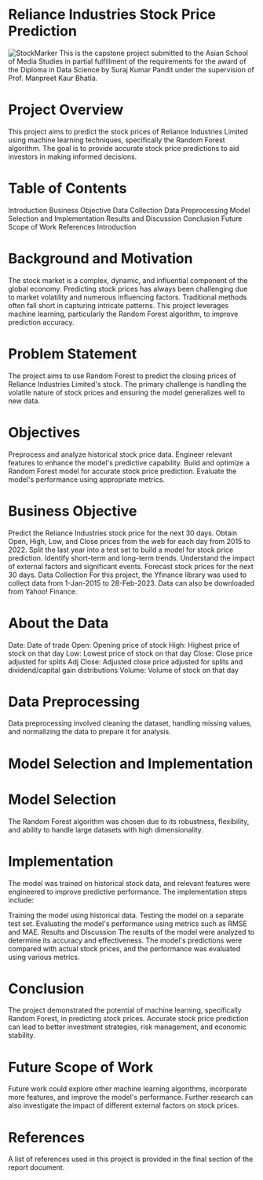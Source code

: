 # Reliance Industries Stock Price Prediction
![StockMarker](https://github.com/user-attachments/assets/efc14acb-7c2f-42c4-aca0-a275dec147ea)
This is the capstone project submitted to the Asian School of Media Studies in partial fulfillment of the requirements for the award of the Diploma in Data Science by Suraj Kumar Pandit under the supervision of Prof. Manpreet Kaur Bhatia.

# Project Overview
This project aims to predict the stock prices of Reliance Industries Limited using machine learning techniques, specifically the Random Forest algorithm. The goal is to provide accurate stock price predictions to aid investors in making informed decisions.

# Table of Contents
Introduction
Business Objective
Data Collection
Data Preprocessing
Model Selection and Implementation
Results and Discussion
Conclusion
Future Scope of Work
References
Introduction
# Background and Motivation
The stock market is a complex, dynamic, and influential component of the global economy. Predicting stock prices has always been challenging due to market volatility and numerous influencing factors. Traditional methods often fall short in capturing intricate patterns. This project leverages machine learning, particularly the Random Forest algorithm, to improve prediction accuracy.

# Problem Statement
The project aims to use Random Forest to predict the closing prices of Reliance Industries Limited's stock. The primary challenge is handling the volatile nature of stock prices and ensuring the model generalizes well to new data.

# Objectives
Preprocess and analyze historical stock price data.
Engineer relevant features to enhance the model's predictive capability.
Build and optimize a Random Forest model for accurate stock price prediction.
Evaluate the model's performance using appropriate metrics.
# Business Objective
Predict the Reliance Industries stock price for the next 30 days.
Obtain Open, High, Low, and Close prices from the web for each day from 2015 to 2022.
Split the last year into a test set to build a model for stock price prediction.
Identify short-term and long-term trends.
Understand the impact of external factors and significant events.
Forecast stock prices for the next 30 days.
Data Collection
For this project, the Yfinance library was used to collect data from 1-Jan-2015 to 28-Feb-2023. Data can also be downloaded from Yahoo! Finance.
 
# About the Data
Date: Date of trade
Open: Opening price of stock
High: Highest price of stock on that day
Low: Lowest price of stock on that day
Close: Close price adjusted for splits
Adj Close: Adjusted close price adjusted for splits and dividend/capital gain distributions
Volume: Volume of stock on that day
# Data Preprocessing
Data preprocessing involved cleaning the dataset, handling missing values, and normalizing the data to prepare it for analysis.

# Model Selection and Implementation
# Model Selection
The Random Forest algorithm was chosen due to its robustness, flexibility, and ability to handle large datasets with high dimensionality.

# Implementation
The model was trained on historical stock data, and relevant features were engineered to improve predictive performance. The implementation steps include:

Training the model using historical data.
Testing the model on a separate test set.
Evaluating the model's performance using metrics such as RMSE and MAE.
Results and Discussion
The results of the model were analyzed to determine its accuracy and effectiveness. The model's predictions were compared with actual stock prices, and the performance was evaluated using various metrics.

# Conclusion
The project demonstrated the potential of machine learning, specifically Random Forest, in predicting stock prices. Accurate stock price prediction can lead to better investment strategies, risk management, and economic stability.

# Future Scope of Work
Future work could explore other machine learning algorithms, incorporate more features, and improve the model's performance. Further research can also investigate the impact of different external factors on stock prices.

# References
A list of references used in this project is provided in the final section of the report document.

